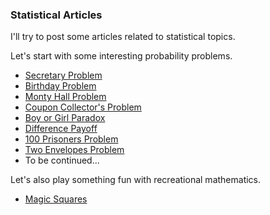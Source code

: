 ### Statistical Articles

I'll try to post some articles related to statistical topics.


Let's start with some interesting probability problems.

- [Secretary Problem](http://linzifan.github.io/statistical_article/secretary)
- [Birthday Problem](http://linzifan.github.io/statistical_article/birthday)
- [Monty Hall Problem](http://linzifan.github.io/statistical_article/Monty_Hall)
- [Coupon Collector's Problem](http://linzifan.github.io/statistical_article/coupon)
- [Boy or Girl Paradox](http://linzifan.github.io/statistical_article/BoyGirl)
- [Difference Payoff](http://linzifan.github.io/statistical_article/payoff)
- [100 Prisoners Problem](http://linzifan.github.io/statistical_article/prisoner)
- [Two Envelopes Problem](http://linzifan.github.io/statistical_article/envelope)
- To be continued...

Let's also play something fun with recreational mathematics.

- [Magic Squares](http://linzifan.github.io/statistical_article/magic)
